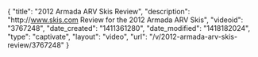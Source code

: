 {
    "title": "2012 Armada ARV Skis Review",
    "description": "http:\/\/www.skis.com Review for the 2012 Armada ARV Skis",
    "videoid": "3767248",
    "date_created": "1411361280",
    "date_modified": "1418182024",
    "type": "captivate",
    "layout": "video",
    "url": "\/v\/2012-armada-arv-skis-review\/3767248"
}